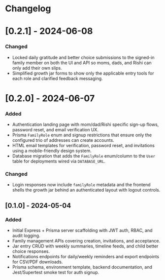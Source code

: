 # Changelog

# [0.2.1] - 2024-06-08
### Changed
- Locked daily gratitude and better choice submissions to the signed-in family member on both the UI and API so moms, dads, and Rishi can only add their own slips.
- Simplified growth jar forms to show only the applicable entry tools for each role and clarified feedback messaging.

# [0.2.0] - 2024-06-07
### Added
- Authentication landing page with mom/dad/Rishi specific sign-up flows, password reset, and email verification UX.
- Prisma `FamilyRole` enum and signup restrictions that ensure only the configured trio of addresses can create accounts.
- HTML email templates for verification, password reset, and invitations using a mobile-friendly design system.
- Database migration that adds the `FamilyRole` enum/column to the `User` table for deployments wired via `DATABASE_URL`.

### Changed
- Login responses now include `familyRole` metadata and the frontend shells the growth jar behind an authenticated layout with logout controls.

## [0.1.0] - 2024-05-04
### Added
- Initial Express + Prisma server scaffolding with JWT auth, RBAC, and audit logging.
- Family management APIs covering creation, invitations, and acceptance.
- Jar entry CRUD with weekly summaries, timeline feeds, and child better choice responses.
- Notifications endpoints for daily/weekly reminders and export endpoints for CSV/PDF downloads.
- Prisma schema, environment template, backend documentation, and Jest/Supertest smoke test for auth signup.
